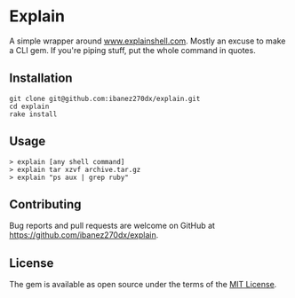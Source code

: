 # Explain

A simple wrapper around www.explainshell.com. Mostly an excuse to make a CLI gem. If you're piping stuff, put the whole command in quotes.

## Installation

```
git clone git@github.com:ibanez270dx/explain.git
cd explain
rake install
```

## Usage

```
> explain [any shell command]
> explain tar xzvf archive.tar.gz
> explain "ps aux | grep ruby"
```

## Contributing

Bug reports and pull requests are welcome on GitHub at https://github.com/ibanez270dx/explain.


## License

The gem is available as open source under the terms of the [MIT License](http://opensource.org/licenses/MIT).

